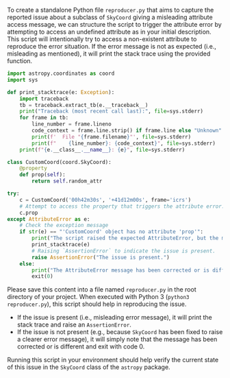 To create a standalone Python file `reproducer.py` that aims to capture the reported issue about a subclass of `SkyCoord` giving a misleading attribute access message, we can structure the script to trigger the attribute error by attempting to access an undefined attribute as in your initial description. This script will intentionally try to access a non-existent attribute to reproduce the error situation. If the error message is not as expected (i.e., misleading as mentioned), it will print the stack trace using the provided function.

```python
import astropy.coordinates as coord
import sys

def print_stacktrace(e: Exception):
    import traceback
    tb = traceback.extract_tb(e.__traceback__)
    print("Traceback (most recent call last):", file=sys.stderr)
    for frame in tb:
        line_number = frame.lineno
        code_context = frame.line.strip() if frame.line else "Unknown"
        print(f'  File "{frame.filename}"', file=sys.stderr)
        print(f"    {line_number}: {code_context}", file=sys.stderr)
    print(f"{e.__class__.__name__}: {e}", file=sys.stderr)

class CustomCoord(coord.SkyCoord):
    @property
    def prop(self):
        return self.random_attr

try:
    c = CustomCoord('00h42m30s', '+41d12m00s', frame='icrs')
    # Attempt to access the property that triggers the attribute error.
    c.prop
except AttributeError as e:
    # Check the exception message
    if str(e) == "'CustomCoord' object has no attribute 'prop'":
        print("The script raised the expected AttributeError, but the message is misleading")
        print_stacktrace(e)
        # Raising `AssertionError` to indicate the issue is present.
        raise AssertionError("The issue is present.")
    else:
        print("The AttributeError message has been corrected or is different")
        exit(0)
```

Please save this content into a file named `reproducer.py` in the root directory of your project. When executed with Python 3 (`python3 reproducer.py`), this script should help in reproducing the issue.

- If the issue is present (i.e., misleading error message), it will print the stack trace and raise an `AssertionError`.
- If the issue is not present (e.g., because `SkyCoord` has been fixed to raise a clearer error message), it will simply note that the message has been corrected or is different and exit with code 0.

Running this script in your environment should help verify the current state of this issue in the `SkyCoord` class of the `astropy` package.